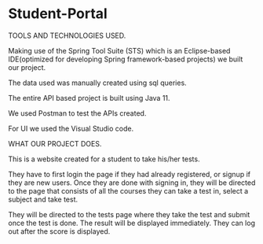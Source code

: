# Student-Portal

TOOLS AND TECHNOLOGIES USED.


Making use of the Spring Tool Suite (STS) which is an Eclipse-based IDE(optimized for developing Spring framework-based projects) we built our project.

The data used was manually created using sql queries.

The entire API based project is built using Java 11.

We used Postman to test the APIs created.

For UI we used the Visual Studio code.

WHAT OUR PROJECT DOES.


This is a website created for a student to take his/her tests.

They have to first login the page if they had already registered, or signup if they are new users. Once they are done with signing in, they will be directed to the page that consists of all the courses they can take a test in, select a subject and take test.

They will be directed to the tests page where they take the test and submit once the test is done. The result will be displayed immediately. They can log out after the score is displayed.
